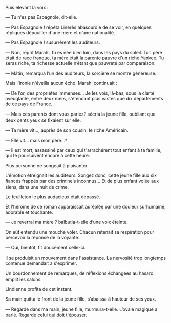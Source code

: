Puis élevant la voix :

— Tu n'es pas Espagnole, dit-elle.

— Pas Espagnole ! répéta Linérès abasourdie de se voir, en quelques répliques
dépouiller d'une mère et d’une nationalité.

— Pas Espagnole ! susurrèrent les auditeurs.

— Non, reprit Marahi, tu es née bien loin, dans les pays du soleil. Ton père
était de race franque, ta mère était la parente pauvre d'un riche Yankee.
Tu seras riche, ta richesse actuelle n’étant que pauvreté par comparaison.

— Mâtin, remarqua l’un des auditeurs, la sorcière se montre généreuse.

Mais l'ironie n'éveilla aucun écho. Marahi continuait :

— De l’or, des propriétés immenses... Je les vois, là-bas, sous la clarté
aveuglante, entre deux mers, s'étendant plus vastes que dix départements
de ce pays de France.

— Mais ces parents dont vous parlez? sécria la jeune ﬁlle, oubliant que deux
cents yeux se ﬁxaient sur elle.

— Ta mère vit..., auprès de son cousin, le riche Américain.

— Elle vit... mais mon père...? 

— Il est mort, assassiné par ceux qui t'arrachérent tout enfant à ta famille, qui te poursuivent encore à cette heure.

Plus personne ne songeait à plaisanter.

L'émotion étreignait les auditeurs. Songez donc, cette jeune fille aux six ﬁancés frappés par des criminels inconnus... Et de plus enfant volée aux
siens, dans une nuit de crime.

Le feuilleton le plus audacieux était dépassé.

Et l'héroïne de ce roman apparaissait auréolée par une douleur surhumaine, adorable et touchante.

— Je reverrai ma mère ? balbutia-t-elle d’une voix éteinte.

On eût entendu une mouche voler. Chacun retenait sa respiration pour percevoir
la réponse de la voyante.

— Oui, bientôt, ﬁt doucement celle-ci.

Il se produisit un mouvement dans l'assistance. La nervosité trop longtemps
contenue demandait à s'exprimer.

Un bourdonnement de remarques, de réﬂexions échangées au hasard emplit les salons.

LIndienne profita de cet instant.

Sa main quitta le front de la jeune fille, s‘abaissa à hauteur de ses yeux.

— Regarde dans ma main, jeune ﬁlle, murmura-t-elle. L’ovale magique a parlé.
Regarde celui qui doit t'épouser.
